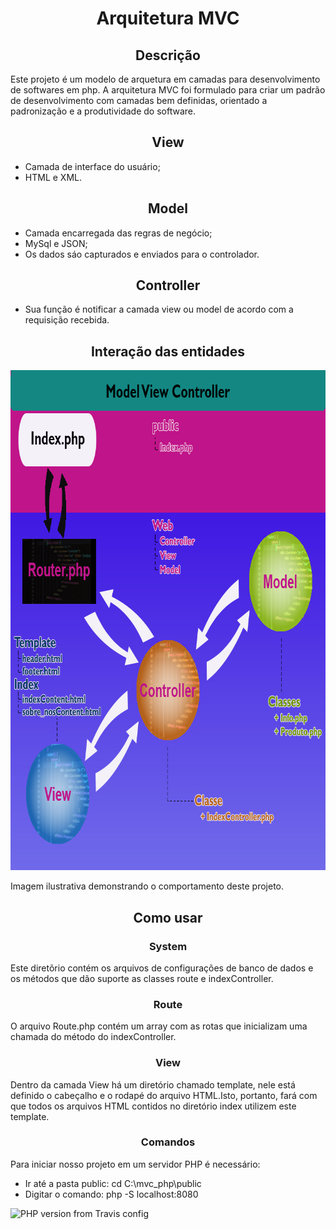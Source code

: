 <h1 align="center">Arquitetura MVC</h1>

<h2 align="center">Descrição</h2>
<p> Este projeto é um modelo de arquetura em camadas para desenvolvimento de softwares em php. 
A arquitetura MVC foi formulado para criar um padrão de desenvolvimento com camadas bem definidas, orientado a padronização
e a produtividade do software.
</p>

<h2 align="center">View</h1>

<ul>
  <li>Camada de interface do usuário;</li>
  <li>HTML e XML.</li>
</ul>

<h2 align="center">Model</h1>

<ul>
  <li>Camada encarregada das regras de negócio;</li>
  <li>MySql e JSON;</li>
  <li>Os dados sáo capturados e enviados para o controlador.</li>
</ul>

<h2 align="center">Controller</h1>

<ul>
  <li>Sua função é notificar a camada view ou model de acordo com a requisição recebida.</li>
</ul>


<h2 align="center"> Interação das entidades</h2>

<img src="imagem/Modelo.jpg" alt="Modelo MVC" width="800" height="800"/>
<p>Imagem ilustrativa demonstrando o comportamento deste projeto.</p>

<h2 align="center"> Como usar</h2>

<h3 align="center">System</h3>
<p>Este diretõrio contém os arquivos de configurações de banco de dados e os métodos que dão suporte as classes route e 
indexController.
</p>


<h3 align="center">Route</h3>
<p>O arquivo Route.php contém um array com as rotas que inicializam uma chamada do método do indexController. 
</p>

<h3 align="center">View</h3>
<p>Dentro da camada View há um diretório chamado template, nele está definido o cabeçalho e o rodapé do arquivo HTML.Isto, portanto, 
fará com que todos os arquivos HTML contidos no diretório index utilizem este template. 
</p>

<h3 align="center">Comandos</h3>
<p>
	Para iniciar nosso projeto em um servidor PHP é necessário:
</p>
<ul>
  <li>Ir até a pasta public: cd C:\mvc_php\public</li>
  <li>Digitar o comando: php -S localhost:8080</li>
</ul>

<img alt="PHP version from Travis config" src="https://img.shields.io/static/v1?label=PHP&message=php >= 7.0&color=12113183&style=for-the-badge&logo=PHP">

